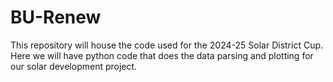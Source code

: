 # BU-Renew
This repository will house the code used for the 2024-25 Solar District Cup. Here we will have python code that does the data parsing and plotting for our solar development project.
